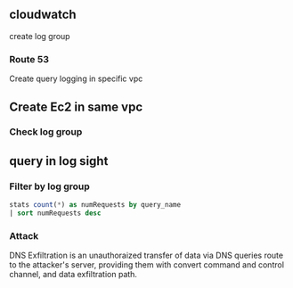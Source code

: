 ## cloudwatch

create log group

### Route 53

Create query logging
in specific vpc

## Create Ec2 in same vpc

### Check log group

## query in log sight
### Filter by log group 
```sql
stats count(*) as numRequests by query_name
| sort numRequests desc
```


### Attack
DNS Exfiltration is an unauthoraized transfer of data via DNS queries route to the attacker's server, providing them with convert command and control channel, and  data exfiltration path.